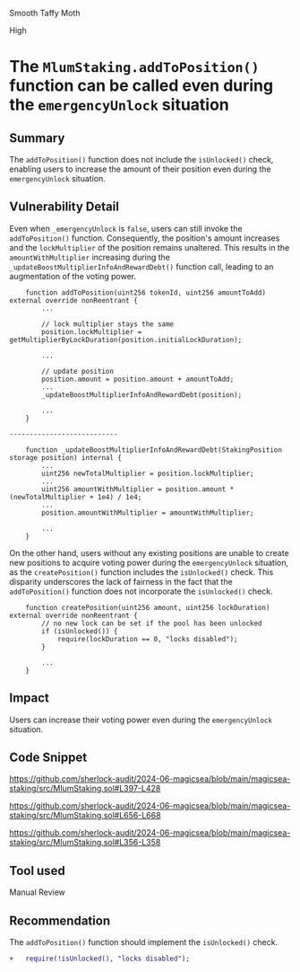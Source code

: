 Smooth Taffy Moth

High

# The `MlumStaking.addToPosition()` function can be called even during the `emergencyUnlock` situation

## Summary

The `addToPosition()` function does not include the `isUnlocked()` check, enabling users to increase the amount of their position even during the `emergencyUnlock` situation.

## Vulnerability Detail

Even when `_emergencyUnlock` is `false`, users can still invoke the `addToPosition()` function. Consequently, the position's amount increases and the `lockMultiplier` of the position remains unaltered. This results in the `amountWithMultiplier` increasing during the `_updateBoostMultiplierInfoAndRewardDebt()` function call, leading to an augmentation of the voting power.

```solidity
    function addToPosition(uint256 tokenId, uint256 amountToAdd) external override nonReentrant {
        ...

        // lock multiplier stays the same
        position.lockMultiplier = getMultiplierByLockDuration(position.initialLockDuration);

        ...

        // update position
        position.amount = position.amount + amountToAdd;
        ...
        _updateBoostMultiplierInfoAndRewardDebt(position);

        ...
    }

---------------------------

    function _updateBoostMultiplierInfoAndRewardDebt(StakingPosition storage position) internal {
        ...
        uint256 newTotalMultiplier = position.lockMultiplier;
        ...
        uint256 amountWithMultiplier = position.amount * (newTotalMultiplier + 1e4) / 1e4;
        ...
        position.amountWithMultiplier = amountWithMultiplier;

        ...
    }
```

On the other hand, users without any existing positions are unable to create new positions to acquire voting power during the `emergencyUnlock` situation, as the `createPosition()` function includes the `isUnlocked()` check. This disparity underscores the lack of fairness in the fact that the `addToPosition()` function does not incorporate the `isUnlocked()` check.

```solidity
    function createPosition(uint256 amount, uint256 lockDuration) external override nonReentrant {
        // no new lock can be set if the pool has been unlocked
        if (isUnlocked()) {
            require(lockDuration == 0, "locks disabled");
        }

        ...
    }
```

## Impact

Users can increase their voting power even during the `emergencyUnlock` situation.

## Code Snippet

https://github.com/sherlock-audit/2024-06-magicsea/blob/main/magicsea-staking/src/MlumStaking.sol#L397-L428

https://github.com/sherlock-audit/2024-06-magicsea/blob/main/magicsea-staking/src/MlumStaking.sol#L656-L668

https://github.com/sherlock-audit/2024-06-magicsea/blob/main/magicsea-staking/src/MlumStaking.sol#L356-L358

## Tool used

Manual Review

## Recommendation

The `addToPosition()` function should implement the `isUnlocked()` check.

```diff
+   require(!isUnlocked(), "locks disabled");
```